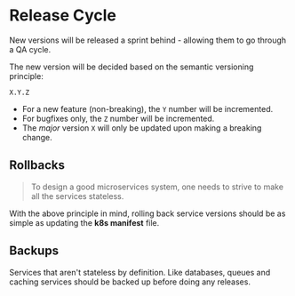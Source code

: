 # Release Cycle

New versions will be released a sprint behind - allowing them to go through a QA cycle.

The new version will be decided based on the semantic versioning principle:

`X.Y.Z`

- For a new feature (non-breaking), the `Y` number will be incremented.
- For bugfixes only, the `Z` number will be incremented.
- The _major_ version `X` will only be updated upon making a breaking change.

## Rollbacks

> To design a good microservices system, one needs to strive to make all the services stateless.

With the above principle in mind, rolling back service versions should be as simple as updating the **k8s manifest** file.

## Backups

Services that aren't stateless by definition. Like databases, queues and caching services should be backed up before doing any releases.
